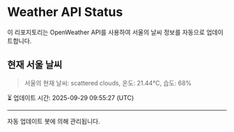 
# Weather API Status

이 리포지토리는 OpenWeather API를 사용하여 서울의 날씨 정보를 자동으로 업데이트합니다.

## 현재 서울 날씨
> 서울의 현재 날씨: scattered clouds, 온도: 21.44°C, 습도: 68%

⏳ 업데이트 시간: 2025-09-29 09:55:27 (UTC)

---
자동 업데이트 봇에 의해 관리됩니다.
